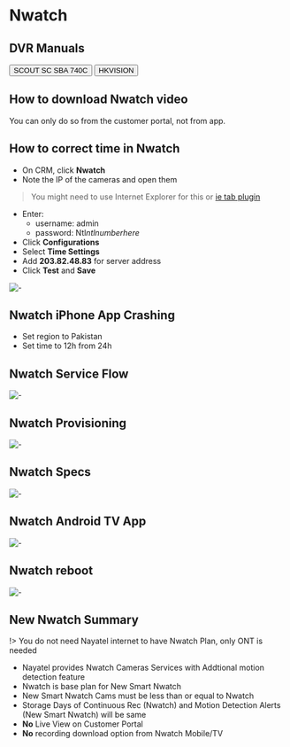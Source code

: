 # Nwatch

## DVR Manuals

<button class="mbtn blue" onclick="window.open('http://knowledge.dsl.net.pk/SCOUT%20Manual.pdf', '_blank')">SCOUT SC SBA 740C</button>
<button class="mbtn blue" onclick="window.open('http://knowledge.dsl.net.pk/DVR%20HIK%20Vision%20testing.pdf', '_blank')">HKVISION</button>


## How to download Nwatch video

You can only do so from the customer portal, not from app.

## How to correct time in Nwatch

- On CRM, click **Nwatch**
- Note the IP of the cameras and open them 
> You might need to use Internet Explorer for this or [ie tab plugin](https://chrome.google.com/webstore/detail/ie-tab/hehijbfgiekmjfkfjpbkbammjbdenadd)
- Enter:
    - username: admin
    - password: Ntl*ntlnumberhere*
- Click **Configurations**
- Select **Time Settings**
- Add **203.82.48.83** for server address
- Click **Test** and **Save**

![-](https://cdn.discordapp.com/attachments/389455820741541893/939152064884408380/Screen_Shot_2022-02-03_at_9.30.39_PM.png)

## Nwatch iPhone App Crashing

- Set region to Pakistan
- Set time to 12h from 24h

## Nwatch Service Flow

![-](https://cdn.discordapp.com/attachments/389455820741541893/939152062556540988/Screen_Shot_2022-02-03_at_9.21.29_PM.png)

## Nwatch Provisioning

![-](https://cdn.discordapp.com/attachments/389455820741541893/939152062850162758/Screen_Shot_2022-02-03_at_9.23.23_PM.png)

## Nwatch Specs

![-](https://cdn.discordapp.com/attachments/389455820741541893/939152063168917584/Screen_Shot_2022-02-03_at_9.24.11_PM.png)

## Nwatch Android TV App

![-](https://cdn.discordapp.com/attachments/389455820741541893/939152063550591026/Screen_Shot_2022-02-03_at_9.25.22_PM.png)

## Nwatch reboot

![-](https://cdn.discordapp.com/attachments/389455820741541893/939152064590774372/Screen_Shot_2022-02-03_at_9.30.30_PM.png)

## New Nwatch Summary

!> You do not need Nayatel internet to have Nwatch Plan, only ONT is needed

- Nayatel provides Nwatch Cameras Services with Addtional motion detection feature
- Nwatch is base plan for New Smart Nwatch
- New Smart Nwatch Cams must be less than or equal to Nwatch
- Storage Days of Continuous Rec (Nwatch) and Motion Detection Alerts (New Smart Nwatch) will be same
- **No** Live View on Customer Portal
- **No** recording download option from Nwatch Mobile/TV 

